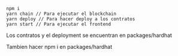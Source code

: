 ```shell
npm i
yarn chain // Para ejecutar el blockchain
yarn deploy // Para hacer deploy a los contratos
yarn start // Para ejecutar el frontend
```

Los contratos y el deployment se encuentran en packages/hardhat

Tambien hacer npm i en packages/hardhat
